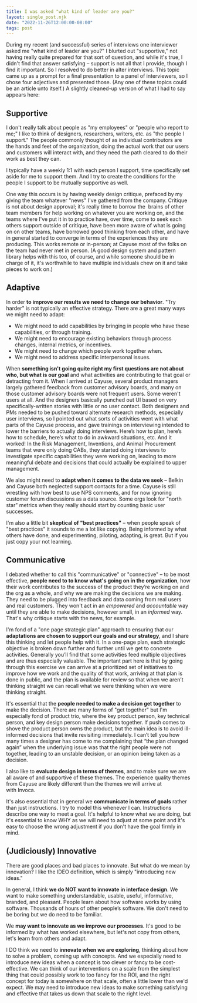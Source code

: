 ```yaml
---
title: I was asked "what kind of leader are you?"
layout: single_post.njk
date: "2022-11-26T12:00:00-08:00"
tags: post
---
```

During my recent (and successful) series of interviews one interviewer asked me "what kind of leader are you?" I blurted out "supportive," not having really quite prepared for that sort of question, and while it's true, I didn't find that answer satisfying – support is not all that I provide, though I find it important. So I resolved to do better in alter interviews. This topic came up as a prompt for a final presentation to a panel of interviewers, so I chose four adjectives and presented those. (Any one of these topics could be an article unto itself.) A slightly cleaned-up version of what I had to say appears here:

## Supportive

I don't really talk about people as "my employees" or "people who report to me;" I like to think of designers, researchers, writers, etc. as "the people I support." The people commonly thought of as individual contributors are the hands and feet of the organization, doing the actual work that our users and customers will interact with, and they need the path cleared to do their work as best they can.

I typically have a weekly 1:1 with each person I support, time specifically set aside for me to support them. And I try to create the conditions for the people I support to be mutually supportive as well. 

One way this occurs is by having weekly design critique, prefaced by my giving the team whatever "news" I've gathered from the company. Critique is not about design approval; it's really time to borrow the  brains of other team members for help working on whatever you are working on, and the teams where I've put it in to practice have, over time, come to seek each others support outside of critique, have been more aware of what is going on on other teams, have borrowed good thinking from each other, and have in general started to converge in terms of the experiences they are producing. This works remote or in-person; at Cayuse most of the folks on the team had never met in person. (A good design system and pattern library helps with this too, of course, and while someone should be in charge of it, it's worthwhile to have multiple individuals chew on it and take pieces to work on.)

## Adaptive

In order **to improve our results we need to change our behavior**. "Try harder" is not typically an effective strategy. There are a great many ways we might need to adapt:
- We might need to add capabilities by bringing in people who have these capabilities, or through training.
- We might need to encourage existing behaviors through process changes, internal metrics, or incentives.
- We might need to change which people work together when.
- We might need to address specific interpersonal issues.

When **something isn't going quite right my first questions are not about who, but what is our goal** and what activities are contributing to that goal or detracting from it. When I arrived at Cayuse, several product managers largely gathered feedback from customer advisory boards, and many on those customer advisory boards were not frequent users. Some weren't users at all. And the designers basically punched out UI based on very specifically-written stories with little or no user contact. Both designers and PMs needed to be pushed toward alternate research methods, especially user interviews, so I pointed out what sorts of activities went with what parts of the Cayuse process, and gave trainings on interviewing intended to lower the barriers to actually doing interviews. Here’s how to plan, here’s how to schedule, here’s what to do in awkward situations, etc. And it worked! In the Risk Management, Inventions, and Animal Procurement teams that were only doing CABs, they started doing interviews to investigate specific capabilities they were working on, leading to more meaningful debate and decisions that could actually be explained to upper management.

We also might need to **adapt when it comes to the data we seek** – Belkin and Cayuse both neglected support contacts for a time. Cayuse is still wrestling with how best to use NPS comments, and for now ignoring customer forum discussions as a data source. Some orgs look for "north star" metrics when they really should start by counting basic user successes.

I'm also a little bit **skeptical of "best practices"** – when people speak of "best practices" it sounds to me a lot like copying. Being informed by what others have done, and experimenting, piloting, adapting, is great. But if you just copy your not learning.

## Communicative

I debated whether to call this "communicative" or "connective" – to be most effective, **people need to to know what's going on in the organization**, how their work contributes to the success of the product they’re working on and the org as a whole, and why we are making the decisions we are making. They need to be plugged into feedback and data coming from real users and real customers. They won't act in an _empowered_ and _accountable_ way until they are able to make decisions, however small, in an _informed_ way. That's why critique starts with the news, for example.

I'm fond of a "one page strategic plan" approach to ensuring that our **adaptations are chosen to support our goals and our strategy**, and I share this thinking and let people help with it. In a one-page plan, each strategic objective is broken down further and further until we get to concrete activities. Generally you’ll find that some activities feed multiple objectives and are thus especially valuable. The important part here is that by going through this exercise we can arrive at a prioritized set of initiatives to improve how we work and the quality of that work, arriving at that plan is done in public, and the plan is available for review so that when we aren’t thinking straight we can recall what we were thinking when we were thinking straight.

It's essential that the **people needed to make a decision get together** to make the decision. There are many forms of "get together" but I'm especially fond of product trio, where the key product person, key technical person, and key design person make decisions together. If push comes to shove the product person owns the product, but the main idea is to avoid ill-informed decisions that invite revisiting immediately. I can’t tell you how many times a designer has come to me complaining that “the plan changed again” when the underlying issue was that the right people were not together, leading to an unstable decision, or an opinion being taken as a decision.

I also like to **evaluate design in terms of themes**, and to make sure we are all aware of and supportive of these themes. The experience quality themes from Cayuse are likely different than the themes we will arrive at with Invoca.

It's also essential that in general we **communicate in terms of goals** rather than just instructions. I try to model this whenever I can. Instructions describe one way to meet a goal. It's helpful to know what we are doing, but it's essential to know WHY as we will need to adjust at some point and it's easy to choose the wrong adjustment if you don't have the goal firmly in mind.

## (Judiciously) Innovative

There are good places and bad places to innovate. But what do we mean by innovation? I like the IDEO definition, which is simply "introducing new ideas."

In general, I think **we do NOT want to innovate in interface design**. We want to make something understandable, usable, useful, informative, branded, and pleasant. People learn about how software works by using software. Thousands of hours of other people’s software. We don't need to be boring but we do need to be familiar.

We **may want to innovate as we improve our processes**. It's good to be informed by what has worked elsewhere, but let's not copy from others, let's learn from others and adapt.

I DO think we need to **innovate when we are exploring**, thinking about how to solve a problem, coming up with concepts. And we especially need to introduce new ideas when a concept is too clever or fancy to be cost-effective. We can think of our interventions on a scale from the simplest thing that could possibly work to too fancy for the ROI, and the right concept for today is somewhere on that scale, often a little lower than we'd expect. We may need to introduce new ideas to make something satisfying and effective that takes us down that scale to the right level.
